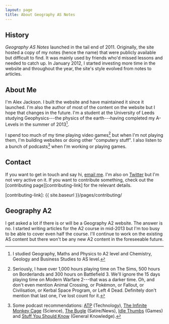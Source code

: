 ```yaml
---
layout: page
title: About Geography AS Notes
---
```


## History

_Geography AS Notes_ launched in the tail end of 2011. Originally, the site hosted a copy of my notes (hence the name) that were publicly available but difficult to find. It was mainly used by friends who'd missed lessons and needed to catch up. In January 2012, I started investing more time in the website and throughout the year, the site's style evolved from notes to articles. 

## About Me

I'm Alex Jackson. I built the website and have maintained it since it launched. I'm also the author of most of the content on the website but I hope that changes in the future. I'm a student at the University of Leeds studying Geophysics---the physics of the earth---having completed my A-Levels in the summer of 2013[^a-levels]. 

I spend too much of my time playing video games[^video-games] but when I'm not playing them, I'm building websites or doing other "computery stuff". I also listen to a bunch of podcasts[^podcasts-rec] when I'm working or playing games.

## Contact

If you want to get in touch and say hi, [email me](mailto:alex@geographyas.info). I'm also on [Twitter](https://twitter.com/alexjohnj/) but I'm not very active on it. If you want to contribute something, check out the [contributing page][contributing-link] for the relevant details. 

[contributing-link]: {{ site.baseurl }}/pages/contributing/

## Geography A2

I get asked a lot if there is or will be a Geography A2 website. The answer is no. I started writing articles for the A2 course in mid-2013 but I'm too busy to be able to cover even half the course. I'll continue to work on the existing AS content but there won't be any new A2 content in the foreseeable future.

[^a-levels]: I studied Geography, Maths and Physics to A2 level and Chemistry, Geology and Business Studies to AS level.

[^video-games]: Seriously, I have over 1,000 hours playing time on The Sims, 500 hours on Borderlands and 300 hours on Battlefield 3. We'll ignore the 15 days playing time on Modern Warfare 2---that was a darker time. Oh, and don't even mention Animal Crossing, or Pokémon, or Fallout, or Civilisation, or Kerbal Space Program, or Left 4 Dead. Definitely don't mention that last one, I've lost count for it.

[^podcasts-rec]: Some podcast recommendations: [ATP](http://atp.fm) (Technology), [The Infinite Monkey Cage](http://www.bbc.co.uk/programmes/b00snr0w) (Science), [The Bugle](http://thebuglepodcast.com) (Satire/News), [Idle Thumbs](https://www.idlethumbs.net/idlethumbs) (Games) and [Stuff You Should Know](http://www.stuffyoushouldknow.com) (General Knowledge).



